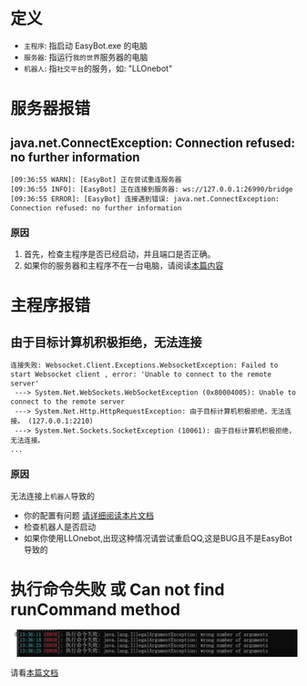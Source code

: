 # 定义

- `主程序`: 指启动 EasyBot.exe 的电脑
- `服务器`: 指运行`我的世界`服务器的电脑
- `机器人`: 指`社交平台`的服务，如: "LLOnebot"


# 服务器报错

## java.net.ConnectException: Connection refused: no further information

```log
[09:36:55 WARN]: [EasyBot] 正在尝试重连服务器
[09:36:55 INFO]: [EasyBot] 正在连接到服务器: ws://127.0.0.1:26990/bridge
[09:36:55 ERROR]: [EasyBot] 连接遇到错误: java.net.ConnectException: Connection refused: no further information
```
### 原因

1. 首先，检查主程序是否已经启动，并且端口是否正确。
2. 如果你的服务器和主程序不在一台电脑，请阅读[本篇内容](双机问题.md)

# 主程序报错

## 由于目标计算机积极拒绝，无法连接

```log
连接失败: Websocket.Client.Exceptions.WebsocketException: Failed to start Websocket client , error: 'Unable to connect to the remote server'
 ---> System.Net.WebSockets.WebSocketException (0x80004005): Unable to connect to the remote server
 ---> System.Net.Http.HttpRequestException: 由于目标计算机积极拒绝，无法连接。 (127.0.0.1:2210)
 ---> System.Net.Sockets.SocketException (10061): 由于目标计算机积极拒绝，无法连接。
...
```

### 原因

无法连接上`机器人`导致的

- 你的配置有问题 [请详细阅读本片文档](/quick_start/robots/LLOneBot)
- 检查机器人是否启动
- 如果你使用LLOnebot,出现这种情况请尝试重启QQ,这是BUG且不是EasyBot导致的

# 执行命令失败 或 Can not find runCommand method

![图片](./assets/rcon_error_1.png)

请看[本篇文档](命令无法执行.md)